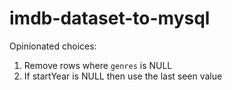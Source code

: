 # imdb-dataset-to-mysql

Opinionated choices:

1. Remove rows where `genres` is NULL
2. If startYear is NULL then use the last seen value
